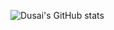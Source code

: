![Dusai's GitHub stats](https://github-readme-stats.vercel.app/api?username=stacklens&show_icons=true&theme=github_dark)
